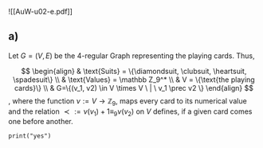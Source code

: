 ![[AuW-u02-e.pdf]]

## a)

Let $G = (V, E)$ be the 4-regular Graph representing the playing cards. Thus,

$$
\begin{align}
& \text{Suits} = \{\diamondsuit, \clubsuit, \heartsuit, \spadesuit\} \\
& \text{Values} = \mathbb Z_9^* \\
& V = \{\text{the playing cards}\} \\
& G=\{(v_1, v2) \in V \times V \ | \ v_1 \prec v2 \}
\end{align}
$$, where the function $\nu := V \rightarrow \mathbb Z_9$, maps every card to its numerical value and the relation $\prec := \nu(v_1) + 1 \equiv_9 \nu(v_2)$ on $V$ defines, if a given card comes one before another.

```
print("yes")
```
